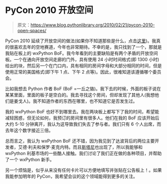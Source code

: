 # PyCon 2010 开放空间

> 原文：<https://www.blog.pythonlibrary.org/2010/02/21/pycon-2010-open-spaces/>

PyCon 2010 延续了开放空间的做法(如果你不知道那些是什么，点击[这里](http://us.pycon.org/2009/openspace/))。我真的很喜欢去年的空地赛道，今年也非常期待。不幸的是，我只找到了一个，那就是我贴在板上的 wxPython BoF。我今年看到的主要缺陷是有两个矛盾的开放空间板。一个在通向开放空间走廊的门外，具有使用 24 小时时间格式(即 1300 小时)给出的块，然后另一个在门口内，具有相同的房间字母和大部分相同的时间，但是使用正常的美国格式(即下午 1 点、下午 2 点等)。因此，很难知道该遵循哪个委员会。

比如我想去 Python 作者 BoF (BoF =一丘之貉)。我下去的时候，外面的板子说在某某里面，里面的板子是空白的。我去寻找这个房间，但却发现了其他人(我想他们是姜戈人)。我不知道作者的东西在哪里，也不知道它是否发生过。

我的 wxPython BoF 也好不到哪里去。我在两块板上都写下了我的时间，希望能减轻困惑，但无论如何，我预订的房间里有很多人。他们在我的 BoF 应该开始后大约 5-10 分钟离开，我认为这导致我们失去了参与者。我们只有 6 个人出席，而去年这个数字接近三倍。

总而言之，我认为 wxPython BoF 还不错，因为我见到了达波背后的两位主要开发者，艾德·利夫和保罗·麦克内特。而且[斯塔尼](http://pythonide.blogspot.com/)也出现了，所以我能够和 wxPython 利基市场的一些酷人接触。我们讨论了我们正在做的各种项目，并帮助了一个 wxPython 新手。

另一个烦恼是，似乎从来没有任何卡片可以方便地填写并张贴在公告板上！。如果我能参加明年的 PyCon，我希望会议的这个领域能得到更多的关注。